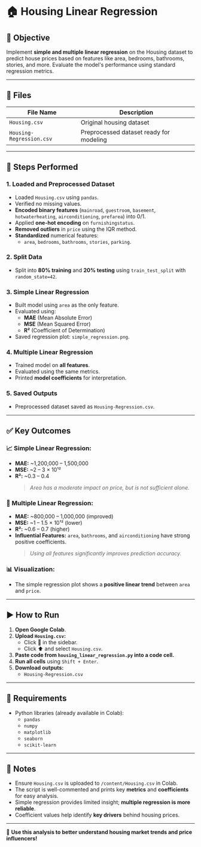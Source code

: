# 🏠 Housing Linear Regression

## 🎯 Objective  
Implement **simple and multiple linear regression** on the Housing dataset to predict house prices based on features like area, bedrooms, bathrooms, stories, and more. Evaluate the model's performance using standard regression metrics.

---

## 📁 Files

| File Name                   | Description                                                      |
|----------------------------|------------------------------------------------------------------|
| `Housing.csv`              | Original housing dataset                                         |
| `Housing-Regression.csv`   | Preprocessed dataset ready for modeling                          |

---

## 🔧 Steps Performed

### 1. **Loaded and Preprocessed Dataset**
- Loaded `Housing.csv` using `pandas`.
- Verified no missing values.
- **Encoded binary features** (`mainroad`, `guestroom`, `basement`, `hotwaterheating`, `airconditioning`, `prefarea`) into 0/1.
- Applied **one-hot encoding** on `furnishingstatus`.
- **Removed outliers** in `price` using the IQR method.
- **Standardized** numerical features:
  - `area`, `bedrooms`, `bathrooms`, `stories`, `parking`.

### 2. **Split Data**
- Split into **80% training** and **20% testing** using `train_test_split` with `random_state=42`.

### 3. **Simple Linear Regression**
- Built model using `area` as the only feature.
- Evaluated using:
  - **MAE** (Mean Absolute Error)
  - **MSE** (Mean Squared Error)
  - **R²** (Coefficient of Determination)
- Saved regression plot: `simple_regression.png`.

### 4. **Multiple Linear Regression**
- Trained model on **all features**.
- Evaluated using the same metrics.
- Printed **model coefficients** for interpretation.

### 5. **Saved Outputs**
- Preprocessed dataset saved as `Housing-Regression.csv`.

---

## ✅ Key Outcomes

### 📈 Simple Linear Regression:
- **MAE:** ~1,200,000 – 1,500,000  
- **MSE:** ~2 – 3 × 10¹²  
- **R²:** ~0.3 – 0.4  
  > *Area has a moderate impact on price, but is not sufficient alone.*

### 🧠 Multiple Linear Regression:
- **MAE:** ~800,000 – 1,000,000 (improved)
- **MSE:** ~1 – 1.5 × 10¹² (lower)
- **R²:** ~0.6 – 0.7 (higher)
- **Influential Features:** `area`, `bathrooms`, and `airconditioning` have strong positive coefficients.
  > *Using all features significantly improves prediction accuracy.*

### 📊 Visualization:
- The simple regression plot shows a **positive linear trend** between `area` and `price`.

---

## ▶️ How to Run

1. **Open Google Colab**.
2. **Upload `Housing.csv`:**
   - Click 📁 in the sidebar.
   - Click ⬆️ and select `Housing.csv`.
3. **Paste code from `housing_linear_regression.py` into a code cell.**
4. **Run all cells** using `Shift + Enter`.
5. **Download outputs:**
   - `Housing-Regression.csv`

---

## 🧰 Requirements

- Python libraries (already available in Colab):
  - `pandas`
  - `numpy`
  - `matplotlib`
  - `seaborn`
  - `scikit-learn`

---

## 📝 Notes

- Ensure `Housing.csv` is uploaded to `/content/Housing.csv` in Colab.
- The script is well-commented and prints key **metrics** and **coefficients** for easy analysis.
- Simple regression provides limited insight; **multiple regression is more reliable**.
- Coefficient values help identify **key drivers** behind housing prices.

---

📌 **Use this analysis to better understand housing market trends and price influencers!**
